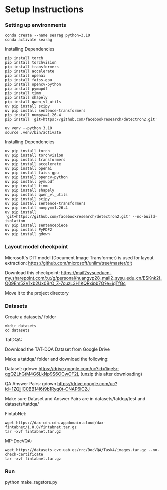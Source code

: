 # Setup Instructions

### Setting up environments
```
conda create --name searag python=3.10
conda activate searag
```
Installing Dependencies
```
pip install torch
pip install torchvision
pip install transformers
pip install accelerate
pip install openai
pip install faiss-gpu
pip install opencv-python
pip install pymupdf
pip install timm
pip install shapely
pip install qwen_vl_utils
uv pip install scipy
uv pip install sentence-transformers
pip install numpy==1.26.4
pip install 'git+https://github.com/facebookresearch/detectron2.git'
```

```
uv venv --python 3.10
source .venv/bin/activate
```
Installing Dependencies
```
uv pip install torch
uv pip install torchvision
uv pip install transformers
uv pip install accelerate
uv pip install openai
uv pip install faiss-gpu
uv pip install opencv-python
uv pip install pymupdf
uv pip install timm
uv pip install shapely
uv pip install qwen_vl_utils
uv pip install scipy
uv pip install sentence-transformers
uv pip install numpy==1.26.4
uv pip install 'git+https://github.com/facebookresearch/detectron2.git' --no-build-isolation
uv pip install sentencepiece
uv pip install PyPDF2
uv pip install gdown
```

### Layout model checkpoint
Microsoft's DIT model (Document Image Transformer) is used for layout extraction: https://github.com/microsoft/unilm/tree/master/dit

Download this checkpoint: 
https://mail2sysueducn-my.sharepoint.com/:u:/g/personal/huangyp28_mail2_sysu_edu_cn/ESKnk2I_O09Em52V1xb2Ux0BrO_Z-7cuzL3H1KQRxipb7Q?e=iqTfGc

Move it to the project directory
### Datasets
Create a datasets/ folder

```
mkdir datasets
cd datasets
```

TatDQA:

Download the TAT-DQA Dataset from Google Drive

Make a tatdqa/ folder and download the following:

Dataset: gdown https://drive.google.com/uc?id=1iqe5r-qgQZLhGtM4G6LkNp9S6OCwOF2L (unzip this after downloading)

QA Answer Pairs: gdown https://drive.google.com/uc?id=1ZQjjIC0BB14l6t9b1Ryq0t-CNAP6iC2J

Make sure Dataset and Answer Pairs are in datasets/tatdqa/test and datasets/tatdqa/

FintabNet:
```
wget https://dax-cdn.cdn.appdomain.cloud/dax-fintabnet/1.0.0/fintabnet.tar.gz
tar -xvf fintabnet.tar.gz
```

MP-DocVQA:
```
wget https://datasets.cvc.uab.es/rrc/DocVQA/Task4/images.tar.gz --no-check-certificate
tar -xvf fintabnet.tar.gz
```

### Run
python make_ragstore.py